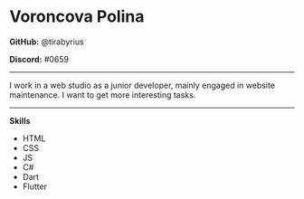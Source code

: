 # Voroncova Polina
**GitHub:** @tirabyrius 

**Discord:** #0659 

********* 
I work in a web studio as a junior developer, mainly engaged in website maintenance.
I want to get more interesting tasks.
********* 

**Skills**

* HTML 
* CSS
* JS
* C#
* Dart
* Flutter